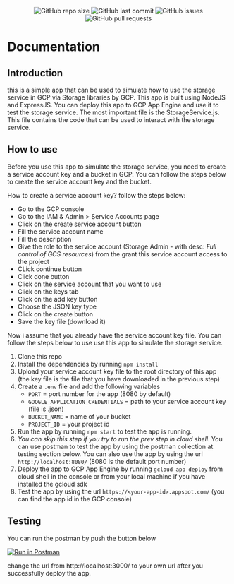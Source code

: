 <div align="center">

![GitHub repo size](https://img.shields.io/github/repo-size/1pizzaifupn/cloud-storage-webservice?color=green&label=Repo%20Size&style=flat-square) ![GitHub last commit](https://img.shields.io/github/last-commit/1pizzaifupn/cloud-storage-webservice?color=green&label=Last%20Commit&style=flat-square) ![GitHub issues](https://img.shields.io/github/issues/1pizzaifupn/cloud-storage-webservice?color=green&label=Issues&style=flat-square) ![GitHub pull requests](https://img.shields.io/github/issues-pr/1pizzaifupn/cloud-storage-webservice?color=green&label=Pull%20Requests&style=flat-square)

</div>

# Documentation

## Introduction

this is a simple app that can be used to simulate how to use the storage service in GCP via Storage libraries by GCP. This app is built using NodeJS and ExpressJS. You can deploy this app to GCP App Engine and use it to test the storage service. The most important file is the StorageService.js. This file contains the code that can be used to interact with the storage service.

## How to use

Before you use this app to simulate the storage service, you need to create a service account key and a bucket in GCP. You can follow the steps below to create the service account key and the bucket.

How to create a service account key? follow the steps below:

- Go to the GCP console
- Go to the IAM & Admin > Service Accounts page
- Click on the create service account button
- Fill the service account name
- Fill the description
- Give the role to the service account (Storage Admin - with desc: _Full control of GCS resources_) from the grant this service account access to the project
- CLick continue button
- Click done button
- Click on the service account that you want to use
- Click on the keys tab
- Click on the add key button
- Choose the JSON key type
- Click on the create button
- Save the key file (download it)

Now i assume that you already have the service account key file. You can follow the steps below to use use this app to simulate the storage service.

1. Clone this repo
2. Install the dependencies by running `npm install`
3. Upload your service account key file to the root directory of this app (the key file is the file that you have downloaded in the previous step)
4. Create a `.env` file and add the following variables
   - `PORT` = port number for the app (8080 by default)
   - `GOOGLE_APPLICATION_CREDENTIALS` = path to your service account key (file is .json)
   - `BUCKET_NAME` = name of your bucket
   - `PROJECT_ID` = your project id
5. Run the app by running `npm start` to test the app is running.
6. _You can skip this step if you try to run the prev step in cloud shell_. You can use postman to test the app by using the postman collection at testing section below. You can also use the app by using the url `http://localhost:8080/` (8080 is the default port number)
7. Deploy the app to GCP App Engine by running `gcloud app deploy` from cloud shell in the console or from your local machine if you have installed the gcloud sdk
8. Test the app by using the url `https://<your-app-id>.appspot.com/` (you can find the app id in the GCP console)

## Testing

You can run the postman by push the button below

[![Run in Postman](https://run.pstmn.io/button.svg)](https://app.getpostman.com/run-collection/23894784-84700de9-e246-47f3-850f-9ce298b19af0?action=collection%2Ffork&collection-url=entityId%3D23894784-84700de9-e246-47f3-850f-9ce298b19af0%26entityType%3Dcollection%26workspaceId%3Dc9e73ac2-130e-490c-97bb-4a9f1ab5966b)

change the url from http://localhost:3000/ to your own url after you successfully deploy the app.

